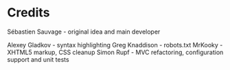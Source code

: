 Credits
=======
Sébastien Sauvage - original idea and main developer

Alexey Gladkov - syntax highlighting
Greg Knaddison - robots.txt
MrKooky - XHTML5 markup, CSS cleanup
Simon Rupf - MVC refactoring, configuration support and unit tests

